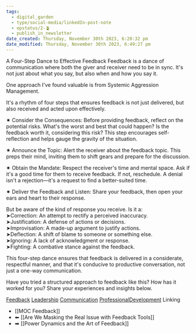 ```yaml
---
tags:
  - digital_garden
  - type/social-media/linkedIn-post-note
  - epstatus/2-🪴
  - publish_in_newsletter
date_created: Thursday, November 30th 2023, 6:20:32 pm
date_modified: Thursday, November 30th 2023, 6:49:27 pm
---
```

 A Four-Step Dance to Effective Feedback
Feedback is a dance of communication where both the giver and receiver need to be in sync. It's not just about what you say, but also when and how you say it.  
  
One approach I've found valuable is from Systemic Aggression Management.  
  
It's a rhythm of four steps that ensures feedback is not just delivered, but also received and acted upon effectively.  
  
✷ Consider the Consequences: Before providing feedback, reflect on the potential risks. What's the worst and best that could happen? Is the feedback worth it, considering this risk? This step encourages self-reflection and helps gauge the gravity of the situation.  
  
✷ Announce the Topic: Alert the receiver about the feedback topic. This preps their mind, inviting them to shift gears and prepare for the discussion.  
  
✷ Obtain the Mandate: Respect the receiver's time and mental space. Ask if it's a good time for them to receive feedback. If not, reschedule. A denial isn't a rejection—it's a request to find a better-suited time.  
  
✷ Deliver the Feedback and Listen: Share your feedback, then open your ears and heart to their response.  
  
But be aware of the kind of response you receive. Is it a:  
➤Correction: An attempt to rectify a perceived inaccuracy.  
➤Justification: A defense of actions or decisions.  
➤Improvisation: A made-up argument to justify actions.  
➤Deflection: A shift of blame to someone or something else.  
➤Ignoring: A lack of acknowledgment or response.  
➤Fighting: A combative stance against the feedback.  
  
This four-step dance ensures that feedback is delivered in a considerate, respectful manner, and that it's conducive to productive conversation, not just a one-way communication.  
  
Have you tried a structured approach to feedback like this? How has it worked for you? Share your experiences and insights below.  
  
[Feedback](https://www.linkedin.com/feed/hashtag/?keywords=feedback&highlightedUpdateUrns=urn%3Ali%3Aactivity%3A7134947739376738305) [Leadership](https://www.linkedin.com/feed/hashtag/?keywords=leadership&highlightedUpdateUrns=urn%3Ali%3Aactivity%3A7134947739376738305) [Communication](https://www.linkedin.com/feed/hashtag/?keywords=communication&highlightedUpdateUrns=urn%3Ali%3Aactivity%3A7134947739376738305) [ProfessionalDevelopment](https://www.linkedin.com/feed/hashtag/?keywords=professionaldevelopment&highlightedUpdateUrns=urn%3Ali%3Aactivity%3A7134947739376738305)
 Linking
+ [[MOC Feedback]]
+ ⬅ [[Are We Masking the Real Issue with Feedback Tools]]
+ ➡ [[Power Dynamics and the Art of Feedback]]

